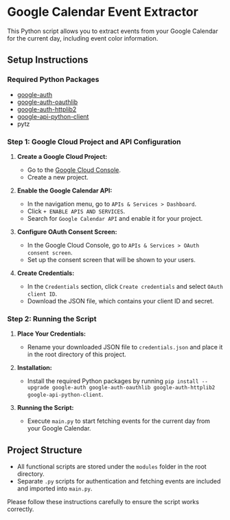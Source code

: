 # Google Calendar Event Extractor

This Python script allows you to extract events from your Google Calendar for the current day, including event color information.

## Setup Instructions

### Required Python Packages

- [google-auth](https://pypi.org/project/google-auth/)
- [google-auth-oauthlib](https://pypi.org/project/google-auth-oauthlib/)
- [google-auth-httplib2](https://pypi.org/project/google-auth-httplib2/)
- [google-api-python-client](https://pypi.org/project/google-api-python-client/)
- pytz

### Step 1: Google Cloud Project and API Configuration

1. **Create a Google Cloud Project:**
   - Go to the [Google Cloud Console](https://console.cloud.google.com/).
   - Create a new project.

2. **Enable the Google Calendar API:**
   - In the navigation menu, go to `APIs & Services > Dashboard`.
   - Click `+ ENABLE APIS AND SERVICES`.
   - Search for `Google Calendar API` and enable it for your project.

3. **Configure OAuth Consent Screen:**
   - In the Google Cloud Console, go to `APIs & Services > OAuth consent screen`.
   - Set up the consent screen that will be shown to your users.

4. **Create Credentials:**
   - In the `Credentials` section, click `Create credentials` and select `OAuth client ID`.
   - Download the JSON file, which contains your client ID and secret.

### Step 2: Running the Script

1. **Place Your Credentials:**
   - Rename your downloaded JSON file to `credentials.json` and place it in the root directory of this project.

2. **Installation:**
   - Install the required Python packages by running `pip install --upgrade google-auth google-auth-oauthlib google-auth-httplib2 google-api-python-client`.

3. **Running the Script:**
   - Execute `main.py` to start fetching events for the current day from your Google Calendar.

## Project Structure

- All functional scripts are stored under the `modules` folder in the root directory.
- Separate `.py` scripts for authentication and fetching events are included and imported into `main.py`.

Please follow these instructions carefully to ensure the script works correctly.